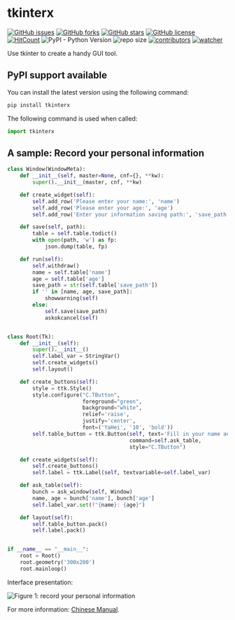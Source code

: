 # tkinterx

[![GitHub issues](https://img.shields.io/github/issues/xinetzone/pychaos)](https://github.com/xinetzone/pychaos/issues) [![GitHub forks](https://img.shields.io/github/forks/xinetzone/pychaos)](https://github.com/xinetzone/pychaos/network) [![GitHub stars](https://img.shields.io/github/stars/xinetzone/pychaos)](https://github.com/xinetzone/pychaos/stargazers) [![GitHub license](https://img.shields.io/github/license/xinetzone/pychaos)](https://github.com/xinetzone/pychaos/blob/master/LICENSE) [![HitCount](http://hits.dwyl.io/xinetzone/pychaos.svg)](http://hits.dwyl.io/xinetzone/pychaos) ![PyPI - Python Version](https://img.shields.io/pypi/pyversions/cv) ![repo size](https://img.shields.io/github/repo-size/xinetzone/pychaos.svg) [![contributors](https://img.shields.io/github/contributors/xinetzone/pychaos.svg)](https://github.com/xinetzone/pychaos/graphs/contributors) [![watcher](https://img.shields.io/github/watchers/xinetzone/pychaos.svg)](https://github.com/xinetzone/pychaos/watchers)

Use tkinter to create a handy GUI tool.

## PyPI support available

You can install the latest version using the following command:

```sh
pip install tkinterx
```

The following command is used when called:

```python
import tkinterx
```

## A sample: Record your personal information

```python
class Window(WindowMeta):
    def __init__(self, master=None, cnf={}, **kw):
        super().__init__(master, cnf, **kw)

    def create_widget(self):
        self.add_row('Please enter your name:', 'name')
        self.add_row('Please enter your age:', 'age')
        self.add_row('Enter your information saving path:', 'save_path')

    def save(self, path):
        table = self.table.todict()
        with open(path, 'w') as fp:
            json.dump(table, fp)

    def run(self):
        self.withdraw()
        name = self.table['name']
        age = self.table['age']
        save_path = str(self.table['save_path'])
        if '' in [name, age, save_path]:
            showwarning(self)
        else:
            self.save(save_path)
            askokcancel(self)


class Root(Tk):
    def __init__(self):
        super().__init__()
        self.label_var = StringVar()
        self.create_widgets()
        self.layout()

    def create_buttons(self):
        style = ttk.Style()
        style.configure("C.TButton",
                        foreground="green",
                        background="white",
                        relief='raise',
                        justify='center',
                        font=('YaHei', '10', 'bold'))
        self.table_button = ttk.Button(self, text='Fill in your name and age:',
                                       command=self.ask_table,
                                       style="C.TButton")

    def create_widgets(self):
        self.create_buttons()
        self.label = ttk.Label(self, textvariable=self.label_var)

    def ask_table(self):
        bunch = ask_window(self, Window)
        name, age = bunch['name'], bunch['age']
        self.label_var.set(f"{name}: {age}")

    def layout(self):
        self.table_button.pack()
        self.label.pack()


if __name__ == "__main__":
    root = Root()
    root.geometry('300x200')
    root.mainloop()
```

Interface presentation:

![Figure 1: record your personal information](images/name_age.png)

For more information: [Chinese Manual](https://www.jianshu.com/nb/45403586).
